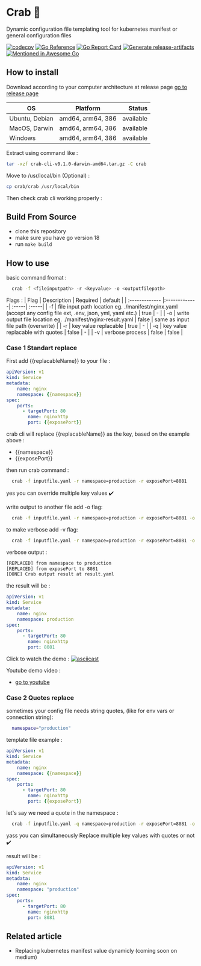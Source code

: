 # Crab 🦀
Dynamic configuration file templating tool for kubernetes manifest or general configuration files

[![codecov](https://codecov.io/gh/alfiankan/crab-config-files-templating/branch/master/graph/badge.svg?token=DJHuZmbYeU)](https://codecov.io/gh/alfiankan/crab-config-files-templating)
[![Go Reference](https://pkg.go.dev/badge/github.com/alfiankan/crab-config-files-templating.svg)](https://pkg.go.dev/github.com/alfiankan/crab-config-files-templating)
[![Go Report Card](https://goreportcard.com/badge/github.com/alfiankan/crab-config-files-templating)](https://goreportcard.com/report/github.com/alfiankan/crab-config-files-templating)
[![Generate release-artifacts](https://github.com/alfiankan/crab-config-files-templating/actions/workflows/go.yml/badge.svg?branch=v1.0.5)](https://github.com/alfiankan/crab-config-files-templating/actions/workflows/go.yml)
[![Mentioned in Awesome Go](https://awesome.re/mentioned-badge.svg)](https://github.com/avelino/awesome-go)  


## How to install

Download according to your computer architecture at release page [go to release page](https://github.com/alfiankan/crab-config-files-templating/releases)

| OS        | Platform           | Status  |
| ------------- |:-------------:| -----:|
| Ubuntu, Debian | amd64, arm64, 386| available |
| MacOS, Darwin  | amd64, arm64, 386| available |
| Windows | amd64, arm64, 386| available |

Extract using command like :
```bash
tar -xzf crab-cli-v0.1.0-darwin-amd64.tar.gz -C crab
```

Move to /usr/local/bin (Optional) :
```bash
cp crab/crab /usr/local/bin
```

Then check crab cli working properly :
<image cli>

## Build From Source
- clone this repository
- make sure you have go version 18
- run `make build`

## How to use
basic command fromat :
```bash
  crab -f <fileinputpath> -r <keyvalue> -o <outputfilepath>
```
Flags :
| Flag       | Description           | Required  | default |
| :------------- |:-------------| :-----| :-----|
| -f | file input path location eg. ./manifest/nginx.yaml (accept any config file ext, .env, json, yml, yaml etc.) | true | - |
| -o  | write output file location eg. ./manifest/nginx-result.yaml | false  | same as input file path (overwrite) |
| -r | key value replacable | true | - |
| -q | key value replacable with quotes | false | - |
| -v | verbose process | false | false |

### Case 1 Standart replace
First add {{replacableName}} to your file :
```yaml
apiVersion: v1
kind: Service
metadata:
    name: nginx
    namespace: {{namespace}}
spec:
    ports:
      - targetPort: 80
        name: nginxhttp
        port: {{exposePort}}
```
crab cli will replace {{replacableName}} as the key, based on the example above :
- {{namespace}}
- {{exposePort}}

then run crab command :
```bash
  crab -f inputfile.yaml -r namespace=production -r exposePort=8081
```
yes you can override multiple key values  ✔️
  
write output to another file add -o flag:
```bash
  crab -f inputfile.yaml -r namespace=production -r exposePort=8081 -o result.yaml
```
  
to make verbose add -v flag:
```bash
  crab -f inputfile.yaml -r namespace=production -r exposePort=8081 -o result.yaml -v
```
verbose output :
```bash
[REPLACED] from namespace to production
[REPLACED] from exposePort to 8081
[DONE] Crab output result at result.yaml
```

the result will be :
```yaml
apiVersion: v1
kind: Service
metadata:
    name: nginx
    namespace: production
spec:
    ports:
      - targetPort: 80
        name: nginxhttp
        port: 8081
```
Click to watch the demo :
[![asciicast](https://asciinema.org/a/E76kRn2G8uoIXBm6KZPtPn27x.svg)](https://asciinema.org/a/E76kRn2G8uoIXBm6KZPtPn27x)

Youtube demo video :
- [go to youtube](https://youtu.be/HdRQ3mz64us)

  
### Case 2 Quotes replace
sometimes your config file needs string quotes, (like for env vars or connection string):
  ```sh
    namespace="production"
  ```
template file example :
```yaml
apiVersion: v1
kind: Service
metadata:
    name: nginx
    namespace: {{namespace}}
spec:
    ports:
      - targetPort: 80
        name: nginxhttp
        port: {{exposePort}}
```
let's say we need a quote in the namespace :
```bash
  crab -f inputfile.yaml -q namespace=production -r exposePort=8081 -o result.yaml -v
```
yass you can simultaneously Replace multiple key values with quotes or not  ✔️

result will be :
```yaml
apiVersion: v1
kind: Service
metadata:
    name: nginx
    namespace: "production"
spec:
    ports:
      - targetPort: 80
        name: nginxhttp
        port: 8081
```

## Related article
- Replacing kubernetes manifest value dynamicly (coming soon on medium)

